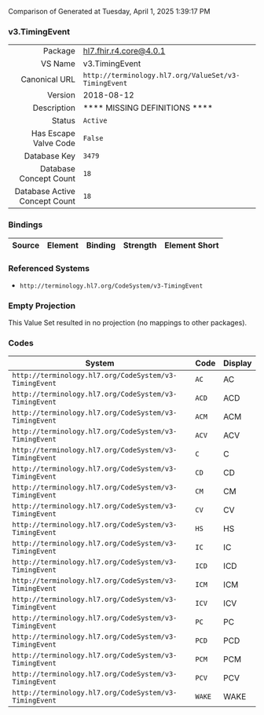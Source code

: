 Comparison of 
Generated at Tuesday, April 1, 2025 1:39:17 PM

### v3.TimingEvent

|      |     |
| ---: | --- |
| Package | hl7.fhir.r4.core@4.0.1 |
| VS Name | v3.TimingEvent |
| Canonical URL | `http://terminology.hl7.org/ValueSet/v3-TimingEvent` |
| Version | 2018-08-12 |
| Description | **** MISSING DEFINITIONS **** |
| Status | `Active` |
| Has Escape Valve Code | `False` |
| Database Key | `3479` |
| Database Concept Count | `18` |
| Database Active Concept Count | `18` |
### Bindings

| Source | Element | Binding | Strength | Element Short |
| ------ | ------- | ------- | -------- | ------------- |

### Referenced Systems

* `http://terminology.hl7.org/CodeSystem/v3-TimingEvent`
### Empty Projection

This Value Set resulted in no projection (no mappings to other packages).

### Codes

| System | Code | Display |
| ------ | ---- | ------- |
| `http://terminology.hl7.org/CodeSystem/v3-TimingEvent` | `AC` | AC |
| `http://terminology.hl7.org/CodeSystem/v3-TimingEvent` | `ACD` | ACD |
| `http://terminology.hl7.org/CodeSystem/v3-TimingEvent` | `ACM` | ACM |
| `http://terminology.hl7.org/CodeSystem/v3-TimingEvent` | `ACV` | ACV |
| `http://terminology.hl7.org/CodeSystem/v3-TimingEvent` | `C` | C |
| `http://terminology.hl7.org/CodeSystem/v3-TimingEvent` | `CD` | CD |
| `http://terminology.hl7.org/CodeSystem/v3-TimingEvent` | `CM` | CM |
| `http://terminology.hl7.org/CodeSystem/v3-TimingEvent` | `CV` | CV |
| `http://terminology.hl7.org/CodeSystem/v3-TimingEvent` | `HS` | HS |
| `http://terminology.hl7.org/CodeSystem/v3-TimingEvent` | `IC` | IC |
| `http://terminology.hl7.org/CodeSystem/v3-TimingEvent` | `ICD` | ICD |
| `http://terminology.hl7.org/CodeSystem/v3-TimingEvent` | `ICM` | ICM |
| `http://terminology.hl7.org/CodeSystem/v3-TimingEvent` | `ICV` | ICV |
| `http://terminology.hl7.org/CodeSystem/v3-TimingEvent` | `PC` | PC |
| `http://terminology.hl7.org/CodeSystem/v3-TimingEvent` | `PCD` | PCD |
| `http://terminology.hl7.org/CodeSystem/v3-TimingEvent` | `PCM` | PCM |
| `http://terminology.hl7.org/CodeSystem/v3-TimingEvent` | `PCV` | PCV |
| `http://terminology.hl7.org/CodeSystem/v3-TimingEvent` | `WAKE` | WAKE |
